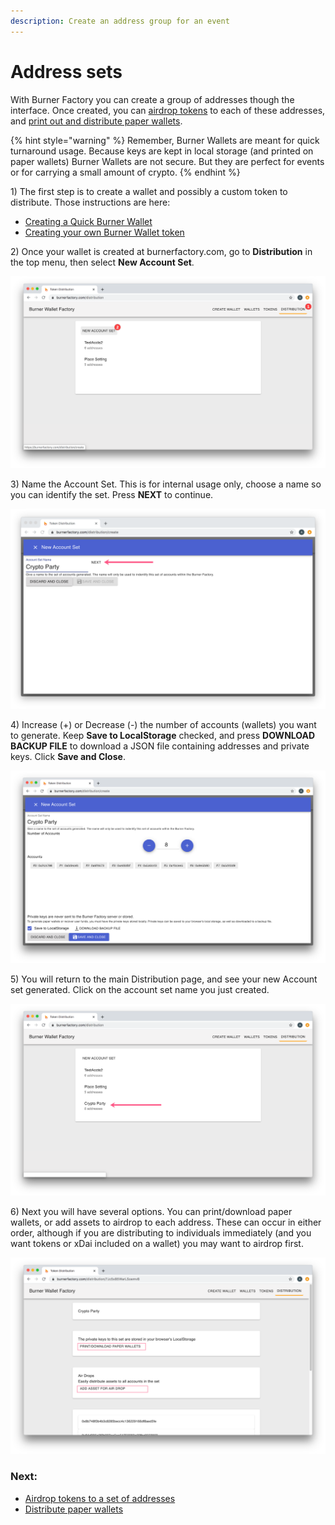 ```yaml
---
description: Create an address group for an event
---
```


# Address sets

With Burner Factory you can create a group of addresses though the interface. Once created, you can [airdrop tokens](airdrop-tokens-to-an-address-set.md) to each of these addresses, and [print out and distribute paper wallets](distribute-paper-wallets.md). 

{% hint style="warning" %}
Remember, Burner Wallets are meant for quick turnaround usage. Because keys are kept in local storage \(and printed on paper wallets\) Burner Wallets are not secure. But they are perfect for events or for carrying a small amount of crypto.
{% endhint %}

1\) The first step is to create a wallet and possibly a custom token to distribute. Those instructions are here:

* [Creating a Quick Burner Wallet](../creating-a-quick-burner-wallet.md)
* [Creating your own Burner Wallet token](../creating-your-own-burner-wallet-token.md)

2\) Once your wallet is created at burnerfactory.com, go to **Distribution** in the top menu, then select **New Account Set**.

![](../../../.gitbook/assets/new_account_set.png)

3\) Name the Account Set. This is for internal usage only, choose a name so you can identify the set. Press **NEXT** to continue.

![](../../../.gitbook/assets/next.png)

4\) Increase \(+\) or Decrease \(-\) the number of accounts \(wallets\) you want to generate. Keep **Save to LocalStorage** checked, and press **DOWNLOAD BACKUP FILE** to download a JSON file containing addresses and private keys. Click **Save and Close**.

![](../../../.gitbook/assets/new_account_set2.png)

5\) You will return to the main Distribution page, and see your new Account set generated. Click on the account set name you just created.

![](../../../.gitbook/assets/acctset4.png)

6\) Next you will have several options. You can print/download paper wallets, or add assets to airdrop to each address. These can occur in either order, although if you are distributing to individuals immediately \(and you want tokens or xDai included on a wallet\) you may want to airdrop first.

![](../../../.gitbook/assets/2_options.png)

### Next:

* [Airdrop tokens to a set of addresses](airdrop-tokens-to-an-address-set.md)
* [Distribute paper wallets](distribute-paper-wallets.md)

